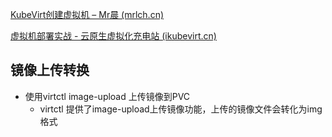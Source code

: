 [KubeVirt创建虚拟机 – Mr晨 (mrlch.cn)](https://mrlch.cn/archives/1579)

[虚拟机部署实战 - 云原生虚拟化充电站 (ikubevirt.cn)](https://ikubevirt.cn/kubeVirt/kubeVirt/quick-deploy/#centos7_1)

## 镜像上传转换

- 使用virtctl image-upload 上传镜像到PVC
  - virtctl 提供了image-upload上传镜像功能，上传的镜像文件会转化为img格式